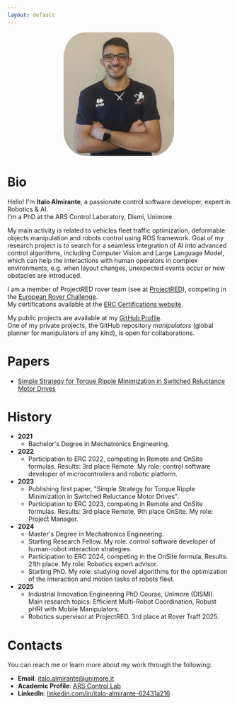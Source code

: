 ```yaml
---
layout: default
---
```


<div style="text-align: center;">
  <img src="Italo-99_picture.jpg" style="width:250px; height:280px; border-radius: 20%;">
</div>

# Bio

Hello! I'm **Italo Almirante**, a passionate control software developer, expert in Robotics & AI.  
I'm a PhD at the ARS Control Laboratory, Dismi, Unimore.  

My main activity is related to vehicles fleet traffic optimization, deformable objects manipulation and robots control using ROS framework. Goal of my research project is to search for a seamless integration of AI into advanced control algorithms, including Computer Vision and Large Language Model, which can help the interactions with human operators in complex environments, e.g. when layout changes, unexpected events occur or new obstacles are introduced.

I am a member of ProjectRED rover team (see at [ProjectRED](https://projectred.it/)), competing in the [European Rover Challenge](https://roverchallenge.eu/).  
My certifications available at the [ERC Certifications website](https://roverchallenge.eu/certificates/).

My public projects are available at my [GitHub Profile](https://github.com/Italo-99).  
One of my private projects, the GitHub repository _manipulators_ (global planner for manipulators of any kind), is open for collaborations.

# Papers
- [Simple Strategy for Torque Ripple Minimization in Switched Reluctance Motor Drives](https://doi.org/10.3390/en16196885)

# History
- **2021**
  - Bachelor's Degree in Mechatronics Engineering.
- **2022**
  - Participation to ERC 2022, competing in Remote and OnSite formulas. Results: 3rd place Remote. My role: control software developer of microcontrollers and robotic platform.
- **2023**
  - Publishing first paper, "Simple Strategy for Torque Ripple Minimization in Switched Reluctance Motor Drives".
  - Participation to ERC 2023, competing in Remote and OnSite formulas. Results: 3rd place Remote, 9th place OnSite. My role: Project Manager.
- **2024**
  - Master's Degree in Mechatronics Engineering.
  - Starting Research Fellow. My role: control software developer of human-robot interaction strategies.
  - Participation to ERC 2024, competing in the OnSite formula. Results: 21th place. My role: Robotics expert advisor.
  - Starting PhD. My role: studying novel algorithms for the optimization of the interaction and motion tasks of robots fleet.
- **2025**
  - Industrial Innovation Engineering PhD Course, Unimore (DISMI). Main research topics: Efficient Multi-Robot Coordination, Robust pHRI with Mobile Manipulators.
  - Robotics supervisor at ProjectRED. 3rd place at Rover Traff 2025.

# Contacts

You can reach me or learn more about my work through the following:

- **Email**: [italo.almirante@unimore.it](mailto:italo.almirante@unimore.it)  
- **Academic Profile**: [ARS Control Lab](https://www.arscontrol.unimore.it/italo-almirante/)  
- **LinkedIn**: [linkedin.com/in/italo-almirante-62431a216](https://www.linkedin.com/in/italo-almirante-62431a216/)
